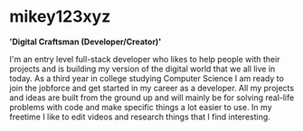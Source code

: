 # mikey123xyz
**'Digital Craftsman (Developer/Creator)'**

I'm an entry level full-stack developer who likes to help people with their projects and is building my version of the digital world that we all live in today. As a third year in college studying Computer Science I am ready to join the jobforce and get started in my career as a developer. All my projects and ideas are built from the ground up and will mainly be for solving real-life problems with code and make specific things a lot easier to use. In my freetime I like to edit videos and research things that I find interesting. 

